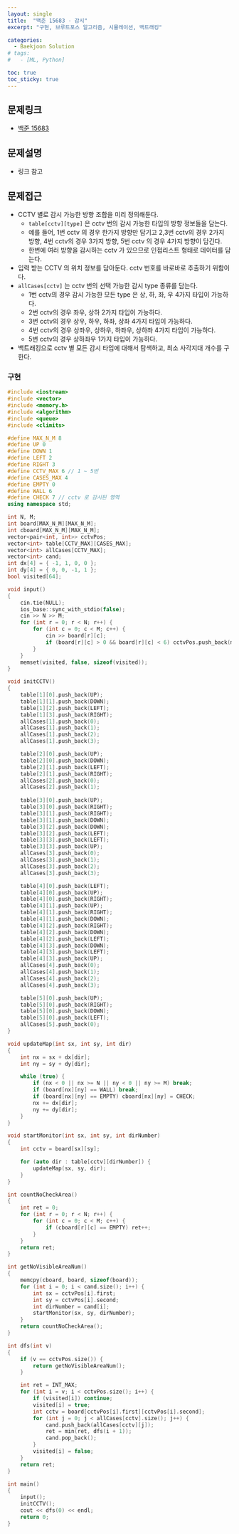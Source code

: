```yaml
---
layout: single
title:  "백준 15683 - 감시"
excerpt: "구현, 브루트포스 알고리즘, 시뮬레이션, 백트래킹"

categories:
  - Baekjoon Solution
# tags:
#   - [ML, Python]

toc: true
toc_sticky: true
---
```


## 문제링크
- [백준 15683](https://www.acmicpc.net/problem/15683)

## 문제설명
- 링크 참고

## 문제접근
- CCTV 별로 감시 가능한 방향 조합을 미리 정의해둔다.
    - `table[cctv][type]` 은 cctv 번의 감시 가능한 타입의 방향 정보들을 담는다.
    - 예를 들어, 1번 cctv 의 경우 한가지 방향만 담기고 2,3번 cctv의 경우 2가지 방향, 4번 cctv의 경우 3가지 방향, 5번 cctv 의 경우 4가지 방향이 담긴다.
    - 한번에 여러 방향을 감시하는 cctv 가 있으므로 인접리스트 형태로 데이터를 담는다.
- 입력 받는 CCTV 의 위치 정보를 담아둔다. cctv 번호를 바로바로 추출하기 위함이다.
- `allCases[cctv]` 는 cctv 번의 선택 가능한 감시 type 종류를 담는다.
    - 1번 cctv의 경우 감시 가능한 모든 type 은 상, 하, 좌, 우 4가지 타입이 가능하다.
    - 2번 cctv의 경우 좌우, 상하 2가지 타입이 가능하다.
    - 3번 cctv의 경우 상우, 하우, 하좌, 상좌 4가지 타입이 가능하다.
    - 4번 cctv의 경우 상좌우, 상하우, 하좌우, 상하좌 4가지 타입이 가능하다.
    - 5번 cctv의 경우 상하좌우 1가지 타입이 가능하다.
- 백트래킹으로 cctv 별 모든 감시 타입에 대해서 탐색하고, 최소 사각지대 개수를 구한다.

### 구현
```c++
#include <iostream>
#include <vector>
#include <memory.h>
#include <algorithm>
#include <queue>
#include <climits>

#define MAX_N_M 8
#define UP 0
#define DOWN 1
#define LEFT 2
#define RIGHT 3
#define CCTV_MAX 6 // 1 ~ 5번
#define CASES_MAX 4
#define EMPTY 0
#define WALL 6
#define CHECK 7 // cctv 로 감시된 영역
using namespace std;

int N, M;
int board[MAX_N_M][MAX_N_M];
int cboard[MAX_N_M][MAX_N_M];
vector<pair<int, int>> cctvPos;
vector<int> table[CCTV_MAX][CASES_MAX];
vector<int> allCases[CCTV_MAX];
vector<int> cand;
int dx[4] = { -1, 1, 0, 0 };
int dy[4] = { 0, 0, -1, 1 };
bool visited[64];

void input()
{
	cin.tie(NULL);
	ios_base::sync_with_stdio(false);
	cin >> N >> M;
	for (int r = 0; r < N; r++) {
		for (int c = 0; c < M; c++) {
			cin >> board[r][c];
			if (board[r][c] > 0 && board[r][c] < 6) cctvPos.push_back(make_pair(r, c));
		}
	}
	memset(visited, false, sizeof(visited));
}

void initCCTV()
{
	table[1][0].push_back(UP);
	table[1][1].push_back(DOWN);
	table[1][2].push_back(LEFT);
	table[1][3].push_back(RIGHT);
	allCases[1].push_back(0);
	allCases[1].push_back(1);
	allCases[1].push_back(2);
	allCases[1].push_back(3);

	table[2][0].push_back(UP);
	table[2][0].push_back(DOWN);
	table[2][1].push_back(LEFT);
	table[2][1].push_back(RIGHT);
	allCases[2].push_back(0);
	allCases[2].push_back(1);
	
	table[3][0].push_back(UP);
	table[3][0].push_back(RIGHT);
	table[3][1].push_back(RIGHT);
	table[3][1].push_back(DOWN);
	table[3][2].push_back(DOWN);
	table[3][2].push_back(LEFT);
	table[3][3].push_back(LEFT);
	table[3][3].push_back(UP);
	allCases[3].push_back(0);
	allCases[3].push_back(1);
	allCases[3].push_back(2);
	allCases[3].push_back(3);

	table[4][0].push_back(LEFT);
	table[4][0].push_back(UP);
	table[4][0].push_back(RIGHT);
	table[4][1].push_back(UP);
	table[4][1].push_back(RIGHT);
	table[4][1].push_back(DOWN);
	table[4][2].push_back(RIGHT);
	table[4][2].push_back(DOWN);
	table[4][2].push_back(LEFT);
	table[4][3].push_back(DOWN);
	table[4][3].push_back(LEFT);
	table[4][3].push_back(UP);
	allCases[4].push_back(0);
	allCases[4].push_back(1);
	allCases[4].push_back(2);
	allCases[4].push_back(3);

	table[5][0].push_back(UP);
	table[5][0].push_back(RIGHT);
	table[5][0].push_back(DOWN);
	table[5][0].push_back(LEFT);
	allCases[5].push_back(0);
}

void updateMap(int sx, int sy, int dir)
{
	int nx = sx + dx[dir];
	int ny = sy + dy[dir];

	while (true) {
		if (nx < 0 || nx >= N || ny < 0 || ny >= M) break;
		if (board[nx][ny] == WALL) break;
		if (board[nx][ny] == EMPTY) cboard[nx][ny] = CHECK;
		nx += dx[dir];
		ny += dy[dir];
	}
}

void startMonitor(int sx, int sy, int dirNumber)
{
	int cctv = board[sx][sy];

	for (auto dir : table[cctv][dirNumber]) {
		updateMap(sx, sy, dir);
	}
}

int countNoCheckArea()
{
	int ret = 0;
	for (int r = 0; r < N; r++) {
		for (int c = 0; c < M; c++) {
			if (cboard[r][c] == EMPTY) ret++;
		}
	}
	return ret;
}

int getNoVisibleAreaNum()
{
	memcpy(cboard, board, sizeof(board));
	for (int i = 0; i < cand.size(); i++) {
		int sx = cctvPos[i].first;
		int sy = cctvPos[i].second;
		int dirNumber = cand[i];
		startMonitor(sx, sy, dirNumber);
	}
	return countNoCheckArea();
}

int dfs(int v)
{
	if (v == cctvPos.size()) {
		return getNoVisibleAreaNum();
	}

	int ret = INT_MAX;
	for (int i = v; i < cctvPos.size(); i++) {
		if (visited[i]) continue;
		visited[i] = true;
		int cctv = board[cctvPos[i].first][cctvPos[i].second];
		for (int j = 0; j < allCases[cctv].size(); j++) {
			cand.push_back(allCases[cctv][j]);
			ret = min(ret, dfs(i + 1));
			cand.pop_back();
		}
		visited[i] = false;
	}
	return ret;
}

int main()
{
	input();
	initCCTV();
	cout << dfs(0) << endl;
	return 0;
}
```
